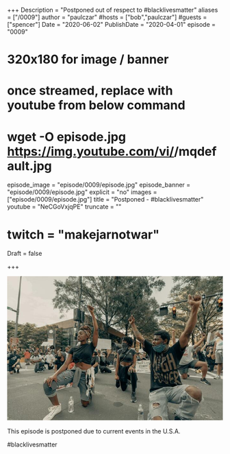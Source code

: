 +++
Description = "Postponed out of respect to #blacklivesmatter"
aliases = ["/0009"]
author = "paulczar"
#hosts = ["bob","paulczar"]
#guests = ["spencer"]
Date = "2020-06-02"
PublishDate = "2020-04-01"
episode = "0009"
# 320x180 for image / banner
# once streamed, replace with youtube from below command
# wget -O episode.jpg https://img.youtube.com/vi/<youtube-id>/mqdefault.jpg
episode_image = "episode/0009/episode.jpg"
episode_banner = "episode/0009/episode.jpg"
explicit = "no"
images = ["episode/0009/episode.jpg"]
title = "Postponed - #blacklivesmatter"
youtube = "NeCGoVxjqPE"
truncate = ""
# twitch = "makejarnotwar"
Draft = false

+++

![#blacklivesmatter](./episode-big.jpg)

This episode is postponed due to current events in the U.S.A.

#blacklivesmatter
